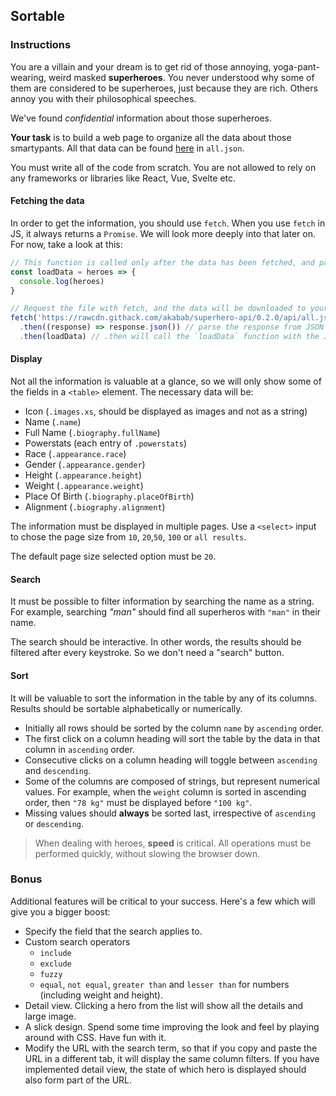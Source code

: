 ## Sortable

### Instructions

You are a villain and your dream is to get rid of those annoying, yoga-pant-wearing, weird masked **superheroes**.
You never understood why some of them are considered to be superheroes, just because they are rich. Others annoy you with their philosophical speeches.

We've found _confidential_ information about those superheroes.

**Your task** is to build a web page to organize all the data about those smartypants. All that data can be found [here](https://rawcdn.githack.com/akabab/superhero-api/0.2.0/api/all.json) in `all.json`.

You must write all of the code from scratch. You are not allowed to rely on any frameworks or libraries like React, Vue, Svelte etc.

#### Fetching the data
In order to get the information, you should use `fetch`.
When you use `fetch` in JS, it always returns a `Promise`. We will look more deeply into that later on. For now, take a look at this:

```js
// This function is called only after the data has been fetched, and parsed.
const loadData = heroes => {
  console.log(heroes)
}

// Request the file with fetch, and the data will be downloaded to your browser cache.
fetch('https://rawcdn.githack.com/akabab/superhero-api/0.2.0/api/all.json')
  .then((response) => response.json()) // parse the response from JSON
  .then(loadData) // .then will call the `loadData` function with the JSON value.
```

#### Display

Not all the information is valuable at a glance, so we will only show some of the fields in a `<table>` element. The necessary data will be:

- Icon (`.images.xs`, should be displayed as images and not as a string)
- Name (`.name`)
- Full Name (`.biography.fullName`)
- Powerstats (each entry of `.powerstats`)
- Race (`.appearance.race`)
- Gender (`.appearance.gender`)
- Height (`.appearance.height`)
- Weight (`.appearance.weight`)
- Place Of Birth (`.biography.placeOfBirth`)
- Alignment (`.biography.alignment`)

The information must be displayed in multiple pages. Use a `<select>` input to chose the page size from `10`, `20`,`50`, `100` or `all results`.

The default page size selected option must be `20`.

#### Search

It must be possible to filter information by searching the name as a string. For example, searching _"man"_ should find all superheros with `"man"` in their name.

The search should be interactive. In other words, the results should be filtered after every keystroke. So we don't need a "search" button.

#### Sort

It will be valuable to sort the information in the table by any of its columns. Results should be sortable alphabetically or numerically.

- Initially all rows should be sorted by the column `name` by `ascending` order.
- The first click on a column heading will sort the table by the data in that column in `ascending` order.
- Consecutive clicks on a column heading will toggle between `ascending` and `descending`.
- Some of the columns are composed of strings, but represent numerical values. For example, when the `weight` column is sorted in ascending order, then `"78 kg"` must be displayed before `"100 kg"`.
- Missing values should **always** be sorted last, irrespective of `ascending` or `descending`.

> When dealing with heroes, **speed** is critical. All operations must be performed quickly, without slowing the browser down.

### Bonus

Additional features will be critical to your success. Here's a few which will give you a bigger boost:

- Specify the field that the search applies to.
- Custom search operators
  - `include`
  - `exclude`
  - `fuzzy`
  - `equal`, `not equal`, `greater than` and  `lesser than` for numbers (including weight and height).
- Detail view. Clicking a hero from the list will show all the details and large image.
- A slick design. Spend some time improving the look and feel by playing around with CSS. Have fun with it.
- Modify the URL with the search term, so that if you copy and paste the URL in a different tab, it will display the same column filters. If you have implemented detail view, the state of which hero is displayed should also form part of the URL.
